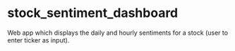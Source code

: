 # stock_sentiment_dashboard
 Web app which displays the daily and hourly sentiments for a stock (user to enter ticker as input).
